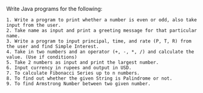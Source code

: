 Write Java programs for the following:

    1. Write a program to print whether a number is even or odd, also take input from the user.
    2. Take name as input and print a greeting message for that particular name.
    3. Write a program to input principal, time, and rate (P, T, R) from the user and find Simple Interest.
    4. Take in two numbers and an operator (+, -, *, /) and calculate the value. (Use if conditions)
    5. Take 2 numbers as input and print the largest number.
    6. Input currency in rupees and output in USD.
    7. To calculate Fibonacci Series up to n numbers.
    8. To find out whether the given String is Palindrome or not.
    9. To find Armstrong Number between two given number.
